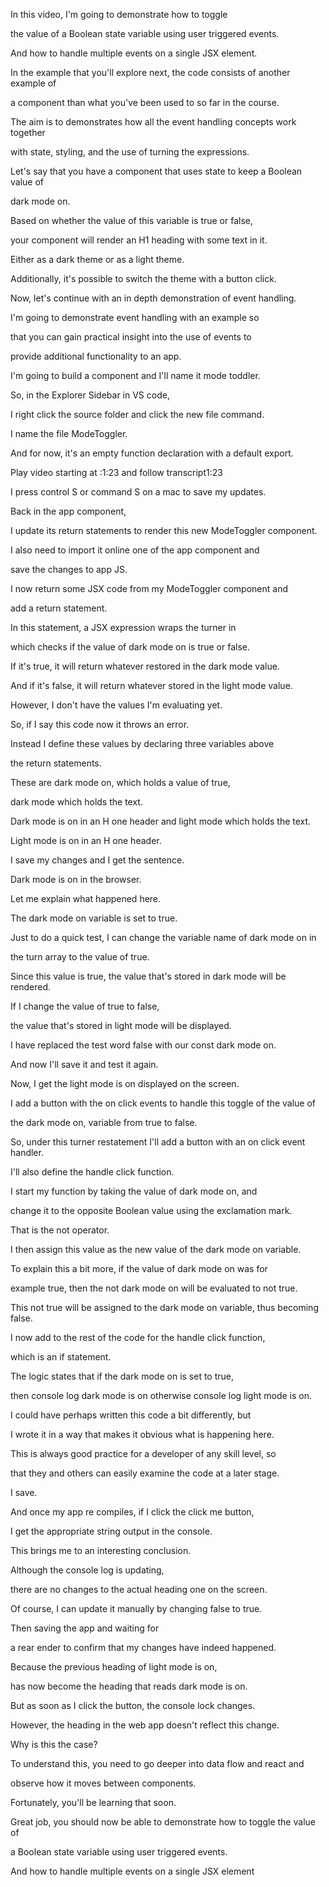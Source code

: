 In this video, I'm going to demonstrate how to toggle 

the value of a Boolean state variable using user triggered events. 

And how to handle multiple events on a single JSX element. 

In the example that you'll explore next, the code consists of another example of 

a component than what you've been used to so far in the course. 

The aim is to demonstrates how all the event handling concepts work together 

with state, styling, and the use of turning the expressions. 

Let's say that you have a component that uses state to keep a Boolean value of 

dark mode on. 

Based on whether the value of this variable is true or false, 

your component will render an H1 heading with some text in it. 

Either as a dark theme or as a light theme. 

Additionally, it's possible to switch the theme with a button click. 

Now, let's continue with an in depth demonstration of event handling. 

I'm going to demonstrate event handling with an example so 

that you can gain practical insight into the use of events to 

provide additional functionality to an app. 

I'm going to build a component and I'll name it mode toddler. 

So, in the Explorer Sidebar in VS code, 

I right click the source folder and click the new file command. 

I name the file ModeToggler. 

And for now, it's an empty function declaration with a default export.

Play video starting at :1:23 and follow transcript1:23

I press control S or command S on a mac to save my updates. 

Back in the app component, 

I update its return statements to render this new ModeToggler component. 

I also need to import it online one of the app component and 

save the changes to app JS. 

I now return some JSX code from my ModeToggler component and 

add a return statement. 

In this statement, a JSX expression wraps the turner in 

which checks if the value of dark mode on is true or false. 

If it's true, it will return whatever restored in the dark mode value. 

And if it's false, it will return whatever stored in the light mode value. 

However, I don't have the values I'm evaluating yet. 

So, if I say this code now it throws an error. 

Instead I define these values by declaring three variables above 

the return statements. 

These are dark mode on, which holds a value of true, 

dark mode which holds the text. 

Dark mode is on in an H one header and light mode which holds the text. 

Light mode is on in an H one header. 

I save my changes and I get the sentence. 

Dark mode is on in the browser. 

Let me explain what happened here. 

The dark mode on variable is set to true. 

Just to do a quick test, I can change the variable name of dark mode on in 

the turn array to the value of true. 

Since this value is true, the value that's stored in dark mode will be rendered. 

If I change the value of true to false, 

the value that's stored in light mode will be displayed. 

I have replaced the test word false with our const dark mode on. 

And now I'll save it and test it again. 

Now, I get the light mode is on displayed on the screen. 

I add a button with the on click events to handle this toggle of the value of 

the dark mode on, variable from true to false. 

So, under this turner restatement I'll add a button with an on click event handler. 

I'll also define the handle click function. 

I start my function by taking the value of dark mode on, and 

change it to the opposite Boolean value using the exclamation mark. 

That is the not operator. 

I then assign this value as the new value of the dark mode on variable. 

To explain this a bit more, if the value of dark mode on was for 

example true, then the not dark mode on will be evaluated to not true. 

This not true will be assigned to the dark mode on variable, thus becoming false. 

I now add to the rest of the code for the handle click function, 

which is an if statement. 

The logic states that if the dark mode on is set to true, 

then console log dark mode is on otherwise console log light mode is on. 

I could have perhaps written this code a bit differently, but 

I wrote it in a way that makes it obvious what is happening here. 

This is always good practice for a developer of any skill level, so 

that they and others can easily examine the code at a later stage. 

I save. 

And once my app re compiles, if I click the click me button, 

I get the appropriate string output in the console. 

This brings me to an interesting conclusion. 

Although the console log is updating, 

there are no changes to the actual heading one on the screen. 

Of course, I can update it manually by changing false to true. 

Then saving the app and waiting for 

a rear ender to confirm that my changes have indeed happened. 

Because the previous heading of light mode is on, 

has now become the heading that reads dark mode is on. 

But as soon as I click the button, the console lock changes. 

However, the heading in the web app doesn't reflect this change. 

Why is this the case? 

To understand this, you need to go deeper into data flow and react and 

observe how it moves between components. 

Fortunately, you'll be learning that soon. 

Great job, you should now be able to demonstrate how to toggle the value of 

a Boolean state variable using user triggered events. 

And how to handle multiple events on a single JSX element